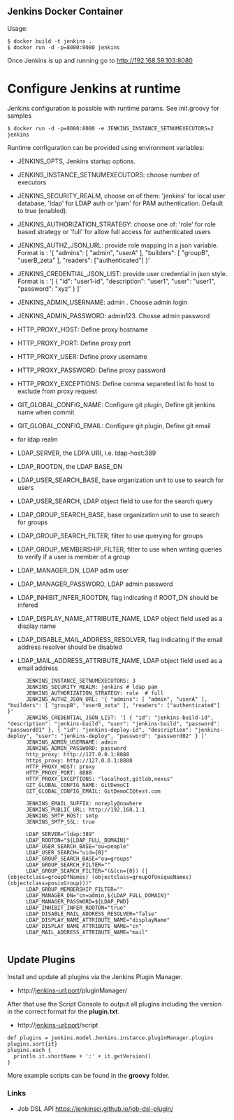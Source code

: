 ## Jenkins Docker Container

Usage:
```
$ docker build -t jenkins .
$ docker run -d -p=8080:8080 jenkins
```

Once Jenkins is up and running go to http://192.168.59.103:8080

# Configure Jenkins at runtime
Jenkins configuration is possible with runtime params. See init.groovy for samples

```
$ docker run -d -p=8080:8080 -e JENKINS_INSTANCE_SETNUMEXECUTORS=2 jenkins
```
Runtime configuration can be provided using environment variables:

* JENKINS_OPTS, Jenkins startup options.
* JENKINS_INSTANCE_SETNUMEXECUTORS: choose number of executors
* JENKINS_SECURITY_REALM, choose on of them: 'jenkins' for local user database, 'ldap' for LDAP auth or 'pam' for PAM authentication. Default to true (enabled).
* JENKINS_AUTHORIZATION_STRATEGY: choose one of: 'role' for role based strategy or 'full' for allow full access for authenticated users
* JENKINS_AUTHZ_JSON_URL: provide role mapping  in a json variable. Format is : '{ "admins": [ "admin", "userA" ], "builders": [ "groupB", "userB_zeta" ], "readers": ["authenticated"] }'
* JENKINS_CREDENTIAL_JSON_LIST: provide user credential in json style. Format is : '[ { "id": "user1-id", "description": "user1", "user": "user1", "password": "xyz" } ]'
* JENKINS_ADMIN_USERNAME: admin . Choose admin login
* JENKINS_ADMIN_PASSWORD: admin123. Chosse admin password
* HTTP_PROXY_HOST: Define proxy hostname
* HTTP_PROXY_PORT: Define proxy port
* HTTP_PROXY_USER: Define proxy username
* HTTP_PROXY_PASSWORD: Define proxy password
* HTTP_PROXY_EXCEPTIONS: Define comma separeted list fo host to exclude from proxy request
* GIT_GLOBAL_CONFIG_NAME: Configure git plugin, Define git jenkins name when commit
* GIT_GLOBAL_CONFIG_EMAIL: Configure git plugin, Define git email

* for ldap realm
* LDAP_SERVER, the LDPA URI, i.e. ldap-host:389
* LDAP_ROOTDN, the LDAP BASE_DN
* LDAP_USER_SEARCH_BASE, base organization unit to use to search for users
* LDAP_USER_SEARCH, LDAP object field to use for the search query
* LDAP_GROUP_SEARCH_BASE, base organization unit to use to search for groups
* LDAP_GROUP_SEARCH_FILTER, filter to use querying for groups
* LDAP_GROUP_MEMBERSHIP_FILTER, filter to use when writing queries to verify if a user is member of a group
* LDAP_MANAGER_DN, LDAP adim user
* LDAP_MANAGER_PASSWORD, LDAP admin password
* LDAP_INHIBIT_INFER_ROOTDN, flag indicating if ROOT_DN should be infered
* LDAP_DISPLAY_NAME_ATTRIBUTE_NAME, LDAP object field used as a display name
* LDAP_DISABLE_MAIL_ADDRESS_RESOLVER, flag indicating if the email address resolver should be disabled
* LDAP_MAIL_ADDRESS_ATTRIBUTE_NAME, LDAP object field used as a email address


```
      JENKINS_INSTANCE_SETNUMEXECUTORS: 3
      JENKINS_SECURITY_REALM: jenkins # ldap pam
      JENKINS_AUTHORIZATION_STRATEGY: role  # full
      JENKINS_AUTHZ_JSON_URL: '{ "admins": [ "admin", "userA" ], "builders": [ "groupB", "userB_zeta" ], "readers": ["authenticated"] }'
      JENKINS_CREDENTIAL_JSON_LIST: '[ { "id": "jenkins-build-id", "description": "jenkins-build", "user": "jenkins-build", "password": "password01" }, { "id": "jenkins-deploy-id", "description": "jenkins-deploy", "user": "jenkins-deploy", "password": "password02" } ]'
      JENKINS_ADMIN_USERNAME: admin
      JENKINS_ADMIN_PASSWORD: password
      http_proxy: http://127.0.0.1:8888
      https_proxy: http://127.0.0.1:8888
      HTTP_PROXY_HOST: proxy
      HTTP_PROXY_PORT: 8888
      HTTP_PROXY_EXCEPTIONS: "localhost,gitlab,nexus"
      GIT_GLOBAL_CONFIG_NAME: GitDemoCI
      GIT_GLOBAL_CONFIG_EMAIL: GitDemoCI@test.com

      JENKINS_EMAIL_SUFFIX: noreply@nowhere
      JENKINS_PUBLIC_URL: http://192.168.1.1
      JENKINS_SMTP_HOST: smtp
      JENKINS_SMTP_SSL: true

      LDAP_SERVER="ldap:389"
      LDAP_ROOTDN="${LDAP_FULL_DOMAIN}"
      LDAP_USER_SEARCH_BASE="ou=people"
      LDAP_USER_SEARCH="uid={0}"
      LDAP_GROUP_SEARCH_BASE="ou=groups" 
      LDAP_GROUP_SEARCH_FILTER="" 
      LDAP_GROUP_SEARCH_FILTER="(&(cn={0}) (| (objectclass=groupOfNames) (objectclass=groupOfUniqueNames) (objectclass=posixGroup)))" 
      LDAP_GROUP_MEMBERSHIP_FILTER="" 
      LDAP_MANAGER_DN="cn=admin,${LDAP_FULL_DOMAIN}" 
      LDAP_MANAGER_PASSWORD=${LDAP_PWD} 
      LDAP_INHIBIT_INFER_ROOTDN="true" 
      LDAP_DISABLE_MAIL_ADDRESS_RESOLVER="false" 
      LDAP_DISPLAY_NAME_ATTRIBUTE_NAME="displayName" 
      LDAP_DISPLAY_NAME_ATTRIBUTE_NAME="cn" 
      LDAP_MAIL_ADDRESS_ATTRIBUTE_NAME="mail" 
  
```

## Update Plugins

Install and update all plugins via the Jenkins Plugin Manager.
* http://<jenkins-url:port>/pluginManager/

After that use the Script Console to output all plugins including the version in the correct format for the **plugin.txt**.
* http://<jenkins-url:port>/script

```shell
def plugins = jenkins.model.Jenkins.instance.pluginManager.plugins
plugins.sort{it}
plugins.each {
  println it.shortName + ':' + it.getVersion()
}
```

More example scripts can be found in the **groovy** folder.

### Links

- Job DSL API https://jenkinsci.github.io/job-dsl-plugin/
